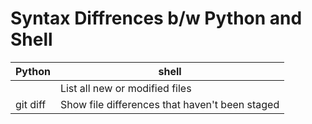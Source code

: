 # Syntax Diffrences b/w Python and Shell
| Python | shell |
| ----- | ----- |
|  | List all new or modified files |
| git diff | Show file differences that haven't been staged |
